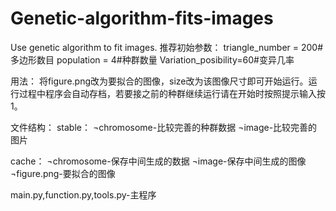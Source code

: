 # Genetic-algorithm-fits-images
Use genetic algorithm to fit images.
推荐初始参数：
triangle_number = 200#多边形数目
population = 4#种群数量
Variation_posibility=60#变异几率

用法：
将figure.png改为要拟合的图像，size改为该图像尺寸即可开始运行。运行过程中程序会自动存档，若要接之前的种群继续运行请在开始时按照提示输入按1。

文件结构：
stable：
¬chromosome-比较完善的种群数据
¬image-比较完善的图片

cache：
¬chromosome-保存中间生成的数据
¬image-保存中间生成的图像
¬figure.png-要拟合的图像

main.py,function.py,tools.py-主程序

